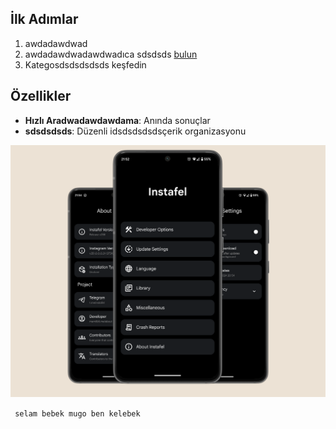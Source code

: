 ## İlk Adımlar

1. awdadawdwad
2. awdadawdwadawdwadıca sdsdsds [bulun](https://google.com)
3. Kategosdsdsdsdsds keşfedin

## Özellikler

- **Hızlı Aradwadawdawdama**: Anında sonuçlar
- **sdsdsdsds**: Düzenli idsdsdsdsdsçerik organizasyonu

![Resim testi.](/test.png)

` selam bebek mugo ben kelebek`
